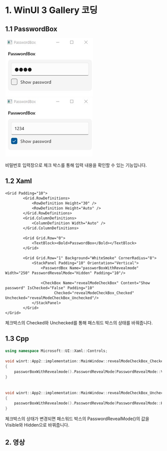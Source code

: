 # 1. WinUI 3 Gallery 코딩

## 1.1 PasswordBox

![1](/img/1.png) ![2](/img/2.png)

비밀번호 입력창으로 체크 박스를 통해 입력 내용을 확인할 수 있는 기능입니다.

## 1.2 Xaml

```xaml
<Grid Padding="10">
        <Grid.RowDefinitions>
            <RowDefinition Height="30" />
            <RowDefinition Height="Auto" />
        </Grid.RowDefinitions>
        <Grid.ColumnDefinitions>
            <ColumnDefinition Width="Auto" />
        </Grid.ColumnDefinitions>

        <Grid Grid.Row="0">
            <TextBlock><Bold>PasswordBox</Bold></TextBlock>
        </Grid>

        <Grid Grid.Row="1" Background="WhiteSmoke" CornerRadius="8">
            <StackPanel Padding="10" Orientation="Vertical">
                <PasswordBox Name="passworBoxWithRevealmode" Width="250" PasswordRevealMode="Hidden" Padding="10"/>

                <CheckBox Name="revealModeCheckBox" Content="Show password" IsChecked="False" Padding="10"
                      Checked="revealModeCheckBox_Checked" Unchecked="revealModeCheckBox_Unchecked"/>
            </StackPanel>
        </Grid>
</Grid>
```

체크박스의 Checked와 Unchecked를 통해 패스워드 박스의 상태를 바꿔줍니다.

## 1.3 Cpp

```cpp
using namespace Microsoft::UI::Xaml::Controls;

void winrt::App2::implementation::MainWindow::revealModeCheckBox_Checked(winrt::Windows::Foundation::IInspectable const& sender, winrt::Microsoft::UI::Xaml::RoutedEventArgs const& e)
{
    passworBoxWithRevealmode().PasswordRevealMode(PasswordRevealMode::Visible);
}


void winrt::App2::implementation::MainWindow::revealModeCheckBox_Unchecked(winrt::Windows::Foundation::IInspectable const& sender, winrt::Microsoft::UI::Xaml::RoutedEventArgs const& e)
{
    passworBoxWithRevealmode().PasswordRevealMode(PasswordRevealMode::Hidden);
}
```

체크박스의 상태가 변경되면 패스워드 박스의 PasswordRevealMode()의 값을 Visible와 Hidden으로 바꿔줍니다.

## 2. 영상

